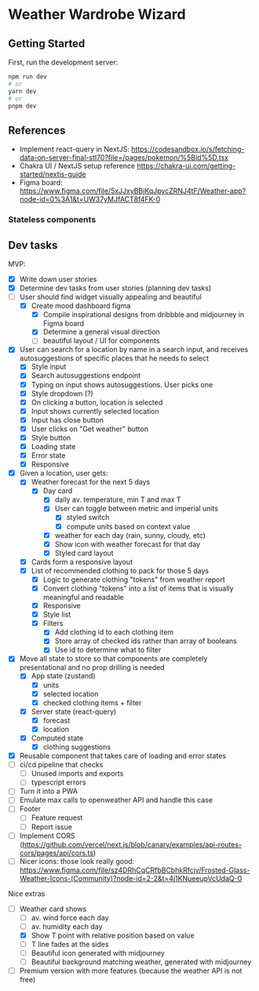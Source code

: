 # Weather Wardrobe Wizard

## Getting Started

First, run the development server:

```bash
npm run dev
# or
yarn dev
# or
pnpm dev
```

## References

- Implement react-query in NextJS: https://codesandbox.io/s/fetching-data-on-server-final-stl70?file=/pages/pokemon/%5Bid%5D.tsx
- Chakra UI / NextJS setup reference https://chakra-ui.com/getting-started/nextjs-guide
- Figma board: https://www.figma.com/file/5xJJxyBBjKqJpycZRNJ4tF/Weather-app?node-id=0%3A1&t=UW37yMJfACT8f4FK-0

### Stateless components

## Dev tasks

MVP:

- [x] Write down user stories
- [x] Determine dev tasks from user stories (planning dev tasks)
- [ ] User should find widget visually appealing and beautiful
  - [x] Create mood dashboard figma
    - [x] Compile inspirational designs from dribbble and midjourney in Figma board
    - [x] Determine a general visual direction
    - [ ] beautiful layout / UI for components
- [x] User can search for a location by name in a search input, and receives autosuggestions of specific places that he needs to select
  - [x] Style input
  - [x] Search autosuggestions endpoint
  - [x] Typing on input shows autosuggestions. User picks one
  - [x] Style dropdown (?)
  - [x] On clicking a button, location is selected
  - [x] Input shows currently selected location
  - [x] Input has close button
  - [x] User clicks on "Get weather" button
  - [x] Style button
  - [x] Loading state
  - [x] Error state
  - [x] Responsive
- [x] Given a location, user gets:
  - [x] Weather forecast for the next 5 days
    - [x] Day card
      - [x] daily av. temperature, min T and max T
      - [x] User can toggle between metric and imperial units
        - [x] styled switch
        - [x] compute units based on context value
      - [x] weather for each day (rain, sunny, cloudy, etc)
      - [x] Show icon with weather forecast for that day
      - [x] Styled card layout
  - [x] Cards form a responsive layout
  - [x] List of recommended clothing to pack for those 5 days
    - [x] Logic to generate clothing "tokens" from weather report
    - [x] Convert clothing "tokens" into a list of items that is visually meaningful and readable
    - [x] Responsive
    - [x] Style list
    - [x] Filters
      - [x] Add clothing id to each clothing item
      - [x] Store array of checked ids rather than array of booleans
      - [x] Use id to determine what to filter
- [x] Move all state to store so that components are completely presentational and no prop drilling is needed
  - [x] App state (zustand)
    - [x] units
    - [x] selected location
    - [x] checked clothing items + filter
  - [x] Server state (react-query)
    - [x] forecast
    - [x] location
  - [x] Computed state
    - [x] clothing suggestions
- [x] Reusable component that takes care of loading and error states
- [ ] ci/cd pipeline that checks
  - [ ] Unused imports and exports
  - [ ] typescript errors
- [ ] Turn it into a PWA
- [ ] Emulate max calls to openweather API and handle this case
- [ ] Footer
  - [ ] Feature request
  - [ ] Report issue
- [ ] Implement CORS (https://github.com/vercel/next.js/blob/canary/examples/api-routes-cors/pages/api/cors.ts)
- [ ] Nicer icons: those look really good: https://www.figma.com/file/sz4DRhCqCRfbBCbhkRfcjy/Frosted-Glass-Weather-Icons-(Community)?node-id=2-2&t=4j1KNueeupVcUdaQ-0

<!-- test pipeline -->

Nice extras

- [ ] Weather card shows
  - [ ] av. wind force each day
  - [ ] av. humidity each day
  - [x] Show T point with relative position based on value
  - [ ] T line fades at the sides
  - [ ] Beautiful icon generated with midjourney
  - [ ] Beautiful background matching weather, generated with midjourney
- [ ] Premium version with more features (because the weather API is not free)
